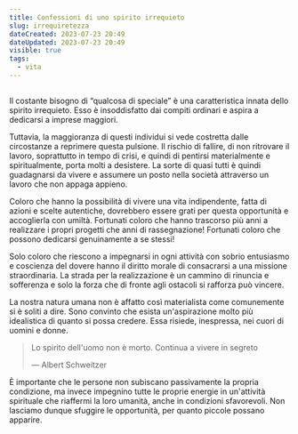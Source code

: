 ```yaml
---
title: Confessioni di uno spirito irrequieto
slug: irrequiretezza
dateCreated: 2023-07-23 20:49
dateUpdated: 2023-07-23 20:49
visible: true
tags:
  - vita
---
```


##

<span class="newthought">Il costante</span> bisogno di “qualcosa di speciale” è una caratteristica innata dello spirito irrequieto. Esso è insoddisfatto dai compiti ordinari e aspira a dedicarsi a imprese maggiori.

Tuttavia, la maggioranza di questi individui si vede costretta dalle circostanze a reprimere  questa pulsione. Il rischio di fallire, di non ritrovare il lavoro, soprattutto in tempo di crisi, e quindi di pentirsi materialmente e spiritualmente, porta molti a desistere. La sorte di quasi tutti è quindi guadagnarsi da vivere e assumere un posto nella società attraverso un lavoro che non appaga appieno.

Coloro che hanno la possibilità di vivere una vita indipendente, fatta di azioni e scelte autentiche, dovrebbero essere grati per questa opportunità e accoglierla con umiltà. Fortunati coloro che hanno trascorso più anni a realizzare i propri progetti che anni di rassegnazione! Fortunati coloro che possono dedicarsi genuinamente a se stessi!

Solo coloro che riescono a impegnarsi in ogni attività con sobrio entusiasmo e coscienza del dovere hanno il diritto morale di consacrarsi a una missione straordinaria. La strada per la realizzazione è un cammino di rinuncia e sofferenza e solo la forza che di fronte agli ostacoli si rafforza può vincere.

La nostra natura umana non è affatto così materialista come comunemente si è soliti a dire. Sono convinto che esista un'aspirazione molto più idealistica di quanto si possa credere. Essa risiede, inespressa, nei cuori di uomini e donne.

<div class='epigraph'>

> Lo spirito dell'uomo non è morto. Continua a vivere in segreto <footer> — Albert Schweitzer</footer>

</div>

È importante che le persone non subiscano passivamente la propria condizione, ma invece impegnino tutte le proprie energie in un'attività spirituale che riaffermi la loro umanità, anche in condizioni sfavorevoli. Non lasciamo dunque sfuggire le opportunità, per quanto piccole possano apparire.
